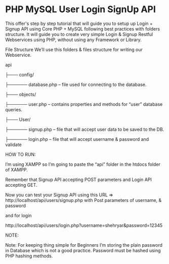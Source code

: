 # PHP MySQL User Login SignUp API

This offer's step by step tutorial that will guide you to setup up Login + Signup API using Core PHP + MySQL following best practices with folders structure. It will guide you to create very simple Login & Signup Restful Webservices using PHP, without using any Framework or Library.


File Structure
We’ll use this folders & files structure for writing our Webservice.

api

├─── config/

├────── database.php – file used for connecting to the database.

├─── objects/

├────── user.php – contains properties and methods for “user” database queries.

├─── User/

├────── signup.php – file that will accept user data to be saved to the DB.

├────── login.php – file that will accept username & password and validate




HOW TO RUN:

I’m using XAMPP so I’m going to paste the “api” folder in the htdocs folder of XAMPP.

Remember that Signup API accepting POST parameters and Login API accepting GET.

Now you can test your Signup API using this URL =>
http://localhost/api/users/signup.php with Post parameters of username, & password

and for login

http://localhost/api/users/login.php?username=shehryar&password=12345


NOTE:

Note: For keeping thing simple for Beginners I’m storing the plain password in Database which is not a good practice. Password must be hashed using PHP hashing methods.
